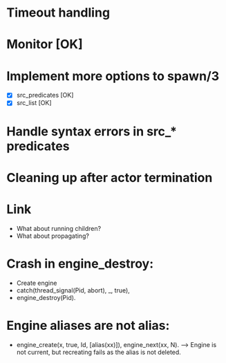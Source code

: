 # Timeout handling
# Monitor				[OK]
# Implement more options to spawn/3 
  - [X] src_predicates [OK]
  - [X] src_list [OK]
  
# Handle syntax errors in src_* predicates

# Cleaning up after actor termination
  
# Link
  - What about running children?
  - What about propagating?

# Crash in engine_destroy:
  - Create engine
  - catch(thread_signal(Pid, abort), _, true),
  - engine_destroy(Pid).

# Engine aliases are not alias:
  - engine_create(x, true, Id, [alias(xx)]),
    engine_next(xx, N).
    --> Engine is not current, but recreating fails as the alias
    is not deleted.

